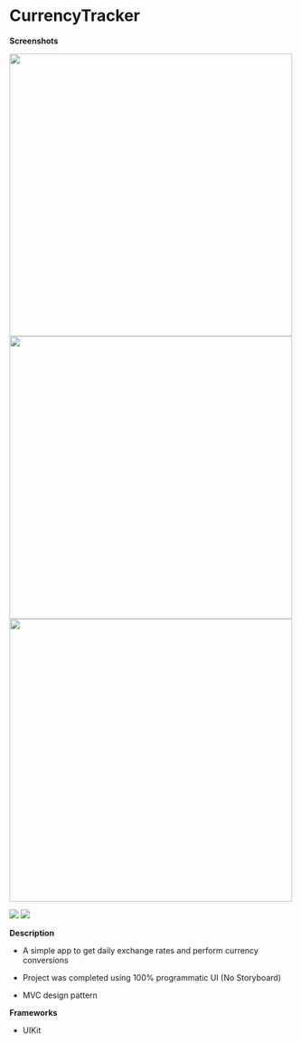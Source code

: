 # CurrencyTracker

**Screenshots**

<img src="Screenshots/convert-screen.png" width="500">        <img src="Screenshots/rates-screen.png" width="500">        <img src="Screenshots/rates-screen-picker.png" width="500">     

![](Screenshots/rates.gif)    ![](Screenshots/convert.gif)   

**Description**

* A simple app to get daily exchange rates and perform currency conversions

* Project was completed using 100% programmatic UI (No Storyboard)

* MVC design pattern


**Frameworks**

* UIKit
